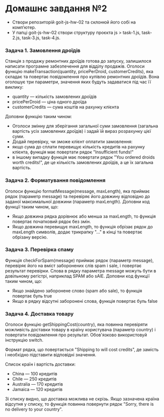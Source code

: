 # **Домашнє завдання №2**

- Створи репозиторій goit-js-hw-02 та склонюй його собі на комп’ютер.
- У папці goit-js-hw-02 створи структуру проєкта js > task-1.js, task-2.js,
  task-3.js, task-4.js.

### **Задача 1. Замовлення дроїдів**
Станція з продажу ремонтних дроїдів готова до запуску, залишилося написати програмне забезпечення для відділу продажів. Оголоси функцію makeTransaction(quantity, pricePerDroid, customerCredits), яка складає та повертає повідомлення про купівлю ремонтних дроїдів. Вона оголошує три параметри, значення яких будуть задаватися під час її виклику:

- quantity — кількість замовлених дроїдів
- pricePerDroid — ціна одного дроїда
- customerCredits — сума коштів на рахунку клієнта

Доповни функцію таким чином:
- Оголоси змінну для зберігання загальної суми замовлення (загальна вартість усіх замовлених дроїдів) і задай їй вираз розрахунку цієї суми.
- Додай перевірку, чи зможе клієнт оплатити замовлення:
- якщо сума до сплати перевищує кількість кредитів на рахунку клієнта, функція має повертати рядок "Insufficient funds!"
- в іншому випадку функція має повертати рядок "You ordered <quantity> droids worth <totalPrice> credits!", де <quantity> це кількість замовлених дроїдів, а <totalPrice> це їх загальна вартість.

### **Задача 2. Форматування повідомлення**
Оголоси функцію formatMessage(message, maxLength), яка приймає рядок (параметр message) та перевіряє його довжину відповідно до заданої максимальної довжини (параметр maxLength).
Доповни код функції таким чином, що:
- Якщо довжина рядка дорівнює або менша за maxLength, то функція повертає початковий рядок без змін.
- Якщо довжина перевищує maxLength, то функція обрізає рядок до maxLength символів, додає трикрапку "..." в кінці та повертає обрізану версію.

### **Задача 3. Перевірка спаму**
Функція checkForSpam(message) приймає рядок (параметр message), перевіряє його на вміст заборонених слів spam і sale, і повертає результат перевірки. Слова в рядку параметра message можуть бути в довільному регістрі, наприклад SPAM або sAlE.
Доповни код функції таким чином, що:
- Якщо знайдено заборонене слово (spam або sale), то функція повертає буль true
- Якщо в рядку відсутні заборонені слова, функція повертає буль false

### **Задача 4. Доставка товару**
Оголоси функцію getShippingCost(country), яка повинна перевіряти можливість доставки товару в країну користувача (параметр country) і повертати повідомлення про результат. Обов'язково використовуй інструкцію switch.

Формат рядка, що повертається "Shipping to <country> will cost <price> credits", де замість <country> і <price> необхідно підставити відповідні значення.

Список країн і вартість доставки:
- China — 100 кредитів
- Chile — 250 кредитів
- Australia — 170 кредитів
- Jamaica — 120 кредитів

Зі списку видно, що доставка можлива не скрізь. Якщо зазначена країна відсутня у списку, то функція повинна повернути рядок "Sorry, there is no delivery to your country".
